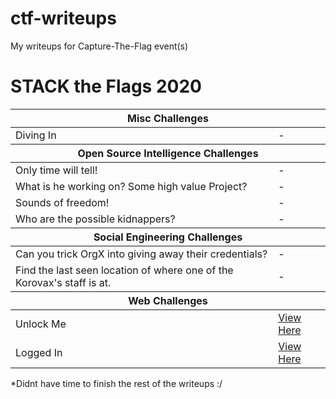# ctf-writeups
My writeups for Capture-The-Flag event(s)

<div>
  <h1>STACK the Flags 2020</h1>
  <table>
    <thead>
      <tr><th colspan="2">Misc Challenges</th></tr>
    </thead>
    <tbody>
      <tr>
        <td>Diving In</td><td>-</td>
      </tr>
    </tbody>
    <thead>
      <tr><th colspan="2">Open Source Intelligence Challenges</th></tr>
    </thead>
    <tbody>
      <tr>
        <td>Only time will tell!</td><td>-</td>
      </tr>
      <tr>
        <td>What is he working on? Some high value Project?</td><td>-</td>
      </tr>
      <tr>
        <td>Sounds of freedom!</td><td>-</td>
      </tr>
      <tr>
        <td>Who are the possible kidnappers?</td><td>-</td>
      </tr>
    </tbody>
    <thead>
      <tr><th colspan="2">Social Engineering Challenges</th></tr>
    </thead>
    <tbody>
      <tr>
        <td>Can you trick OrgX into giving away their credentials?</td><td>-</td>
      </tr>
      <tr>
        <td>Find the last seen location of where one of the Korovax's staff is at.</td><td>-</td>
      </tr>
    </tbody>
    <thead>
      <tr><th colspan="2">Web Challenges</th></tr>
    </thead>
    <tbody>
      <tr>
        <td>Unlock Me</td><td><a href="https://github.com/eclipsedfish/ctf-writeups/tree/main/stack%20the%20flags%202020/web%20challenges/unlock%20me">View Here</a></td>
      </tr>
      <tr>
        <td>Logged In</td><td><a href="https://github.com/eclipsedfish/ctf-writeups/tree/main/stack%20the%20flags%202020/web%20challenges/logged%20in">View Here</a></td>
      </tr>
    </tbody>
  </table>
  *Didnt have time to finish the rest of the writeups :/ 
</div>
 
